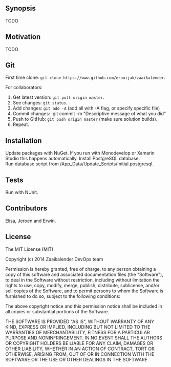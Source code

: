 ## Synopsis

TODO

## Motivation

TODO

## Git

First time clone: `git clone https://www.github.com/erooijak/zaaikalender`.

For collaborators:

 1. Get latest version: `git pull origin master`.
 2. See changes: `git status`.
 3. Add changes: `git add -A` (add all with -A flag, or specify specific file)
 4. Commit changes: `git commit -m "Descriptive message of what you did"
 5. Push to GitHub: `git push origin master` (make sure solution builds).
 6. Repeat.

## Installation

Update packages with NuGet. If you run with Monodevelop or Xamarin Studio this happens automatically.
Install PostgreSQL database.	
Run database script from /App_Data/Update_Scripts/Initial.postgresql.

## Tests

Run with NUnit.

## Contributors

Elisa, Jeroen and Erwin.

## License

The MIT License (MIT)

Copyright (c) 2014 Zaaikalender DevOps team

Permission is hereby granted, free of charge, to any person obtaining a copy
of this software and associated documentation files (the "Software"), to deal
in the Software without restriction, including without limitation the rights
to use, copy, modify, merge, publish, distribute, sublicense, and/or sell
copies of the Software, and to permit persons to whom the Software is
furnished to do so, subject to the following conditions:

The above copyright notice and this permission notice shall be included in
all copies or substantial portions of the Software.

THE SOFTWARE IS PROVIDED "AS IS", WITHOUT WARRANTY OF ANY KIND, EXPRESS OR
IMPLIED, INCLUDING BUT NOT LIMITED TO THE WARRANTIES OF MERCHANTABILITY,
FITNESS FOR A PARTICULAR PURPOSE AND NONINFRINGEMENT. IN NO EVENT SHALL THE
AUTHORS OR COPYRIGHT HOLDERS BE LIABLE FOR ANY CLAIM, DAMAGES OR OTHER
LIABILITY, WHETHER IN AN ACTION OF CONTRACT, TORT OR OTHERWISE, ARISING FROM,
OUT OF OR IN CONNECTION WITH THE SOFTWARE OR THE USE OR OTHER DEALINGS IN
THE SOFTWARE

